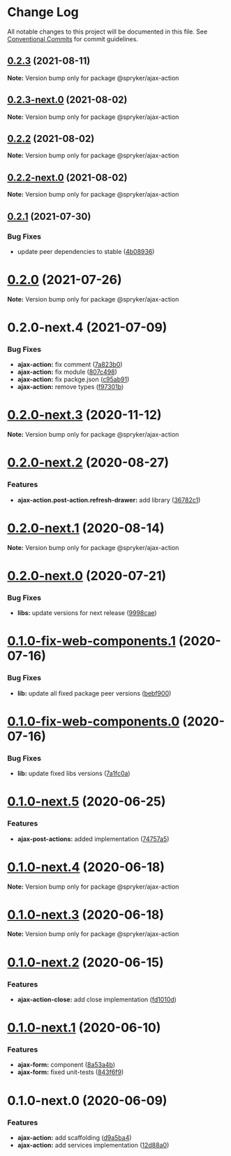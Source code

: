 # Change Log

All notable changes to this project will be documented in this file.
See [Conventional Commits](https://conventionalcommits.org) for commit guidelines.

## [0.2.3](https://github.com/spryker/ui-components/compare/@spryker/ajax-action@0.2.3-next.0...@spryker/ajax-action@0.2.3) (2021-08-11)

**Note:** Version bump only for package @spryker/ajax-action





## [0.2.3-next.0](https://github.com/spryker/ui-components/compare/@spryker/ajax-action@0.2.2...@spryker/ajax-action@0.2.3-next.0) (2021-08-02)

**Note:** Version bump only for package @spryker/ajax-action





## [0.2.2](https://github.com/spryker/ui-components/compare/@spryker/ajax-action@0.2.2-next.0...@spryker/ajax-action@0.2.2) (2021-08-02)

**Note:** Version bump only for package @spryker/ajax-action





## [0.2.2-next.0](https://github.com/spryker/ui-components/compare/@spryker/ajax-action@0.2.1...@spryker/ajax-action@0.2.2-next.0) (2021-08-02)

**Note:** Version bump only for package @spryker/ajax-action





## [0.2.1](https://github.com/spryker/ui-components/compare/@spryker/ajax-action@0.2.0...@spryker/ajax-action@0.2.1) (2021-07-30)


### Bug Fixes

* update peer dependencies to stable ([4b08936](https://github.com/spryker/ui-components/commit/4b0893691360cf4bd66935aed24873266c98c4e4))





# [0.2.0](https://github.com/spryker/ui-components/compare/@spryker/ajax-action@0.2.0-next.4...@spryker/ajax-action@0.2.0) (2021-07-26)

**Note:** Version bump only for package @spryker/ajax-action





# 0.2.0-next.4 (2021-07-09)


### Bug Fixes

* **ajax-action:** fix comment ([7a823b0](https://github.com/spryker/ui-components/commit/7a823b09a03f8c52993bfb8af97e805e5174de6a))
* **ajax-action:** fix module ([807c498](https://github.com/spryker/ui-components/commit/807c49859377515ef1c21e224c9f4a3d27691e93))
* **ajax-action:** fix packge.json ([c95ab91](https://github.com/spryker/ui-components/commit/c95ab91e91f485b4fb9c4187e24db9ca874c24f3))
* **ajax-action:** remove types ([f97301b](https://github.com/spryker/ui-components/commit/f97301b8510886a2172176023472ca57dae8fa52))





# [0.2.0-next.3](https://github.com/spryker/ui-components/compare/@spryker/ajax-action@0.2.0-next.2...@spryker/ajax-action@0.2.0-next.3) (2020-11-12)

**Note:** Version bump only for package @spryker/ajax-action





# [0.2.0-next.2](https://github.com/spryker/ui-components/compare/@spryker/ajax-action@0.2.0-next.1...@spryker/ajax-action@0.2.0-next.2) (2020-08-27)


### Features

* **ajax-action.post-action.refresh-drawer:** add library ([36782c1](https://github.com/spryker/ui-components/commit/36782c137532b2ec47b4e70ae11e99b62cbe2558))





# [0.2.0-next.1](https://github.com/spryker/ui-components/compare/@spryker/ajax-action@0.2.0-next.0...@spryker/ajax-action@0.2.0-next.1) (2020-08-14)

**Note:** Version bump only for package @spryker/ajax-action





# [0.2.0-next.0](https://github.com/spryker/ui-components/compare/@spryker/ajax-action@0.2.0-fix-web-components.0...@spryker/ajax-action@0.2.0-next.0) (2020-07-21)


### Bug Fixes

* **libs:** update versions for next release ([9998cae](https://github.com/spryker/ui-components/commit/9998cae9b2ab631607c0d33fa546363313bfd6aa))





# [0.1.0-fix-web-components.1](https://github.com/spryker/ui-components/compare/@spryker/ajax-action@0.1.0-fix-web-components.0...@spryker/ajax-action@0.1.0-fix-web-components.1) (2020-07-16)


### Bug Fixes

* **lib:** update all fixed package peer versions ([bebf900](https://github.com/spryker/ui-components/commit/bebf900c4867617f4dd0032a554037827ecdbda6))





# [0.1.0-fix-web-components.0](https://github.com/spryker/ui-components/compare/@spryker/ajax-action@0.1.0-next.5...@spryker/ajax-action@0.1.0-fix-web-components.0) (2020-07-16)


### Bug Fixes

* **lib:** update fixed libs versions ([7a1fc0a](https://github.com/spryker/ui-components/commit/7a1fc0aaf1b949ef0886f7e2b8c54591f4867a77))





# [0.1.0-next.5](https://github.com/spryker/ui-components/compare/@spryker/ajax-action@0.1.0-next.4...@spryker/ajax-action@0.1.0-next.5) (2020-06-25)


### Features

* **ajax-post-actions:** added implementation ([74757a5](https://github.com/spryker/ui-components/commit/74757a526b0e0f10e869bf81566619af46d35a9b))





# [0.1.0-next.4](https://github.com/spryker/ui-components/compare/@spryker/ajax-action@0.1.0-next.3...@spryker/ajax-action@0.1.0-next.4) (2020-06-18)

**Note:** Version bump only for package @spryker/ajax-action





# [0.1.0-next.3](https://github.com/spryker/ui-components/compare/@spryker/ajax-action@0.1.0-next.2...@spryker/ajax-action@0.1.0-next.3) (2020-06-18)

**Note:** Version bump only for package @spryker/ajax-action





# [0.1.0-next.2](https://github.com/spryker/ui-components/compare/@spryker/ajax-action@0.1.0-next.1...@spryker/ajax-action@0.1.0-next.2) (2020-06-15)


### Features

* **ajax-action-close:** add close implementation ([fd1010d](https://github.com/spryker/ui-components/commit/fd1010d086af07e3d0703cdfc09a3ca594bace09))





# [0.1.0-next.1](https://github.com/spryker/ui-components/compare/@spryker/ajax-action@0.1.0-next.0...@spryker/ajax-action@0.1.0-next.1) (2020-06-10)


### Features

* **ajax-form:** component ([8a53a4b](https://github.com/spryker/ui-components/commit/8a53a4be520547b3abf93b6c7242e72768cf9650))
* **ajax-form:** fixed unit-tests ([843f6f9](https://github.com/spryker/ui-components/commit/843f6f9d440f0e0a8d3b62f0691ebbda472d3959))





# 0.1.0-next.0 (2020-06-09)


### Features

* **ajax-action:** add scaffolding ([d9a5ba4](https://github.com/spryker/ui-components/commit/d9a5ba43c88a799b994b9f9cec3f96ac0dc2bf6d))
* **ajax-action:** add services implementation ([12d88a0](https://github.com/spryker/ui-components/commit/12d88a0a40166522394eb6bc31301329c763eb75))
